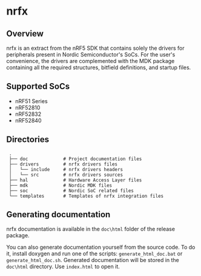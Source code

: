 # nrfx

## Overview

nrfx is an extract from the nRF5 SDK that contains solely the drivers for
peripherals present in Nordic Semiconductor's SoCs. For the user's
convenience, the drivers are complemented with the MDK package containing
all the required structures, bitfield definitions, and startup files.

## Supported SoCs

* nRF51 Series
* nRF52810
* nRF52832
* nRF52840

## Directories

```
 .
 ├── doc             # Project documentation files
 ├── drivers         # nrfx drivers files
 │   └── include     # nrfx drivers headers
 │   └── src         # nrfx drivers sources
 ├── hal             # Hardware Access Layer files
 ├── mdk             # Nordic MDK files
 ├── soc             # Nordic SoC related files
 └── templates       # Templates of nrfx integration files
```

## Generating documentation

nrfx documentation is available in the `doc\html` folder of the release package.

You can also generate documentation yourself from the source code. To do it, install doxygen
and run one of the scripts: `generate_html_doc.bat` or `generate_html_doc.sh`. Generated
documentation will be stored in the `doc\html` directory. Use `index.html` to open it.
